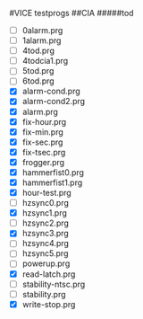 #VICE testprogs
##CIA
#####tod
- [ ] 0alarm.prg
- [ ] 1alarm.prg
- [ ] 4tod.prg
- [ ] 4todcia1.prg
- [ ] 5tod.prg
- [ ] 6tod.prg
- [x] alarm-cond.prg
- [x] alarm-cond2.prg
- [x] alarm.prg
- [x] fix-hour.prg
- [x] fix-min.prg
- [x] fix-sec.prg
- [x] fix-tsec.prg
- [x] frogger.prg
- [x] hammerfist0.prg
- [x] hammerfist1.prg
- [x] hour-test.prg
- [ ] hzsync0.prg
- [x] hzsync1.prg
- [ ] hzsync2.prg
- [x] hzsync3.prg
- [ ] hzsync4.prg
- [ ] hzsync5.prg
- [ ] powerup.prg
- [x] read-latch.prg
- [ ] stability-ntsc.prg
- [ ] stability.prg
- [x] write-stop.prg